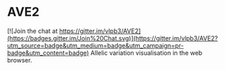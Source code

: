 # AVE2

[![Join the chat at https://gitter.im/vlpb3/AVE2](https://badges.gitter.im/Join%20Chat.svg)](https://gitter.im/vlpb3/AVE2?utm_source=badge&utm_medium=badge&utm_campaign=pr-badge&utm_content=badge)
Allelic variation visualisation in the web browser.
